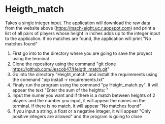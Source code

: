 # Heigth_match
Takes a single integer input. The application will download the raw data from the website above (https://mach-eight.uc.r.appspot.com) and print a list of all pairs of players whose height in inches adds up to the integer input to the application. If no matches are found, the application will print "No matches found"

1) First go into to the directory where you are going to save the proyect using the terminal
2) Clone the repository using the command "git clone https://github.com/Jescob47/Heigth_match.git"
3) Go into the directory "Height_match" and install the requirements using the command "pip install -r requirements.txt"
4) Finaly run the program using the command "py Height_match.py". It will appear the text "Enter the sum of the heights: "
5) Input the numer you want and if there is a match between heights of 2 players and the number you input, it will appear the names on the terminal. If there is no match, it will appear "No matches found"
6) If you input a string, a float or a negative integer, it will appear "Only positive integers are allowed" and the program is going to close
